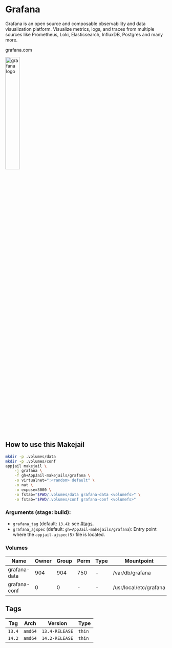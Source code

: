 # Grafana

Grafana is an open source and composable observability and data visualization platform. Visualize metrics, logs, and traces from multiple sources like Prometheus, Loki, Elasticsearch, InfluxDB, Postgres and many more.

grafana.com

<img src="https://upload.wikimedia.org/wikipedia/commons/thumb/a/a1/Grafana_logo.svg/800px-Grafana_logo.svg.png" alt="grafana logo" width="30%" height="auto">

## How to use this Makejail

```sh
mkdir -p .volumes/data
mkdir -p .volumes/conf
appjail makejail \
    -j grafana \
    -f gh+AppJail-makejails/grafana \
    -o virtualnet=":<random> default" \
    -o nat \
    -o expose=3000 \
    -o fstab="$PWD/.volumes/data grafana-data <volumefs>" \
    -o fstab="$PWD/.volumes/conf grafana-conf <volumefs>"
```

### Arguments (stage: build):

* `grafana_tag` (default: `13.4`): see [#tags](#tags).
* `grafana_ajspec` (default: `gh+AppJail-makejails/grafana`): Entry point where the `appjail-ajspec(5)` file is located.

### Volumes

| Name           | Owner | Group | Perm | Type | Mountpoint             |
| -------------- | ----- | ----- | ---- | ---- | ---------------------- |
| grafana-data   | 904   | 904   | 750  |  -   | /var/db/grafana        |
| grafana-conf   | 0     | 0     |  -   |  -   | /usr/local/etc/grafana |

## Tags

| Tag    | Arch    | Version        | Type   |
| ------ | ------- | -------------- | ------ |
| `13.4` | `amd64` | `13.4-RELEASE` | `thin` |
| `14.2` | `amd64` | `14.2-RELEASE` | `thin` |
